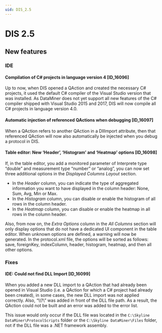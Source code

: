 ```yaml
---
uid: DIS_2.5
---
```


# DIS 2.5

## New features

### IDE

#### Compilation of C# projects in language version 4 \[ID_16096\]

Up to now, when DIS opened a QAction and created the necessary C# projects, it used the default C# compiler of the Visual Studio version that was installed. As DataMiner does not yet support all new features of the C# compiler shipped with Visual Studio 2015 and 2017, DIS will now compile all C# projects in language version 4.0.

#### Automatic injection of referenced QActions when debugging \[ID_16097\]

When a QAction refers to another QAction in a DllImport attribute, then that referenced QAction will now also automatically be injected when you debug a protocol in DIS.

#### Table editor: New ‘Header’, ‘Histogram’ and ‘Heatmap’ options \[ID_16098\]

If, in the table editor, you add a monitored parameter of Interprete type “double” and measurement type “number” or “analog”, you can now set three additional options in the *Displayed Columns Layout* section.

- In the *Header* column, you can indicate the type of aggregated information you want to have displayed in the column header: None, Sum, Avg, Min or Max.
- In the *Histogram* column, you can disable or enable the histogram of all rows in the column header.
- In the *Heatmap* column, you can disable or enable the heatmap in all rows in the column header.

Also, from now on, the *Extra Options* column in the *All Columns* section will only display options that do not have a dedicated UI component in the table editor. When unknown options are defined, a warning will now be generated. In the protocol.xml file, the options will be sorted as follows: save, foreignKey, indexColumn, header, histogram, heatmap, and then all other options.

### Fixes

#### IDE: Could not find DLL Import \[ID_16099\]

When you added a new DLL import to a QAction that had already been opened in Visual Studio (i.e. a QAction for which a C# project had already been created), in some cases, the new DLL import was not applied correctly. Also, “\\\\?\\” was added in front of the DLL file path. As a result, the QAction could not be built and an error was added to the error list.

This issue would only occur if the DLL file was located in the `C:\Skyline DataMiner\ProtocolScripts` folder or the `C:\Skyline DataMiner\Files` folder, not if the DLL file was a .NET framework assembly.
